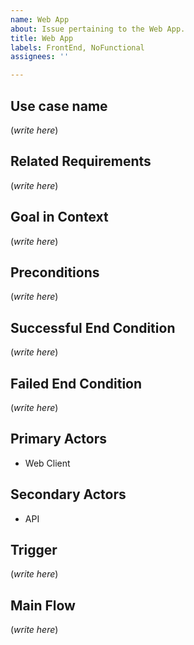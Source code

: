```yaml
---
name: Web App
about: Issue pertaining to the Web App.
title: Web App
labels: FrontEnd, NoFunctional
assignees: ''

---
```


## Use case name

(*write here*)

## Related Requirements

(*write here*)

## Goal in Context

(*write here*)

## Preconditions

(*write here*)

## Successful End Condition

(*write here*)

## Failed End Condition

(*write here*)

## Primary Actors

- Web Client

## Secondary Actors

- API

## Trigger

(*write here*)

## Main Flow

(*write here*)
